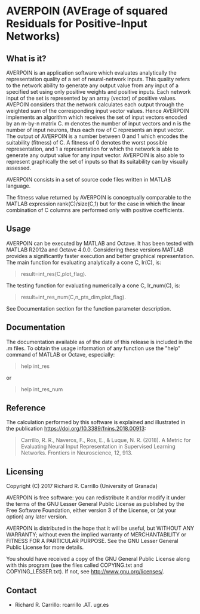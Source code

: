 # AVERPOIN (AVErage of squared Residuals for Positive-Input Networks)


## What is it?

AVERPOIN is an application software which evaluates analytically the
representation quality of a set of neural-network inputs.
This quality refers to the network ability to generate any output
value from any input of a specified set using only positive weights
and positive inputs.
Each network input of the set is represented by an array (vector) of
positive values. AVEPOIN considers that the network calculates each output
through the weighted sum of the corresponding input vector values.
Hence AVERPOIN implements an algorithm which receives the set of input
vectors encoded by an m-by-n matrix C. m denotes the number of input
vectors and n is the number of input neurons, thus each row of C
represents an input vector. The output of AVERPOIN is a number between 0
and 1 which encodes the suitability (fitness) of C. A fitness of 0 denotes
the worst possible representation, and 1 a representation for which the
network is able to generate any output value for any input vector.
AVERPOIN is also able to represent graphically the set of inputs so that
its suitability can by visually assessed.

AVERPOIN consists in a set of source code files written in MATLAB
language.

The fitness value returned by AVERPOIN is conceptually comparable to the
MATLAB expression rank(C)/size(C,1) but for the case in which the linear
combination of C columns are performed only with positive coefficients.

## Usage

AVERPOIN can be executed by MATLAB and Octave. It has been tested with
MATLAB R2012a and Octave 4.0.0. Considering these versions MATLAB provides
a significantly faster execution and better graphical representation.
The main function for evaluating analytically a cone C, Ir(C), is:

> result=int_res(C,plot_flag).

The testing function for evaluating numerically a cone C, Ir_num(C), is:

> result=int_res_num(C,n_pts_dim,plot_flag).

See Documentation section for the function parameter description.

## Documentation

The documentation available as of the date of this release is
included in the .m files. To obtain the usage information of any
function use the "help" command of MATLAB or Octave, especially:

> help int_res

  or

> help int_res_num

## Reference

The calculation performed by this software is explained and
illustrated in the publication https://doi.org/10.3389/fnins.2018.00913:

> Carrillo, R. R., Naveros, F., Ros, E., & Luque, N. R. (2018). A Metric for Evaluating Neural Input Representation in Supervised Learning Networks. Frontiers in Neuroscience, 12, 913.

## Licensing

Copyright (C) 2017  Richard R. Carrillo (University of Granada)

AVERPOIN is free software: you can redistribute it and/or modify
it under the terms of the GNU Lesser General Public License as
published by the Free Software Foundation, either version 3 of the
License, or (at your option) any later version.

AVERPOIN is distributed in the hope that it will be useful,
but WITHOUT ANY WARRANTY; without even the implied warranty of
MERCHANTABILITY or FITNESS FOR A PARTICULAR PURPOSE. See the
GNU Lesser General Public License for more details.

You should have received a copy of the GNU General Public License
along with this program (see the files called COPYING.txt and
COPYING_LESSER.txt). If not, see <http://www.gnu.org/licenses/>.


## Contact

* Richard R. Carrillo: rcarrillo .AT. ugr.es
